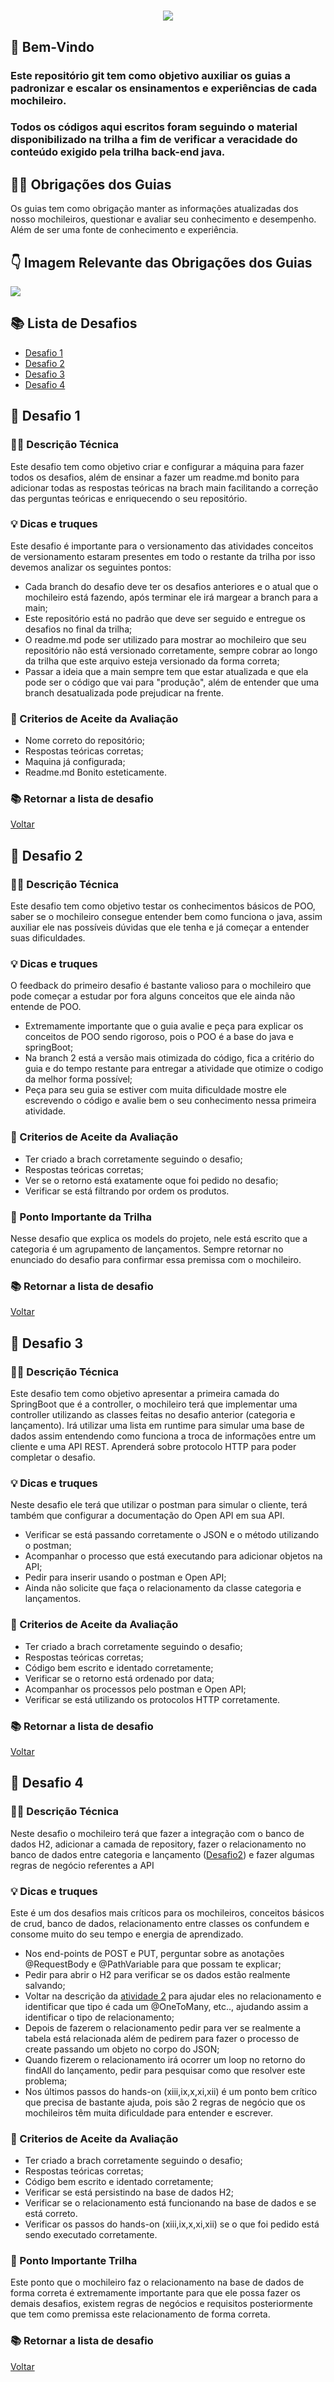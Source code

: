 <h1 align="center">
    <img src="https://user-images.githubusercontent.com/96594294/149683574-9d5e207f-9ad6-4f33-86dd-e301e09816e6.png">
</h1>

## 👋 Bem-Vindo

### Este repositório git tem como objetivo auxiliar os guias a padronizar e escalar os ensinamentos e experiências de cada mochileiro.


### Todos os códigos aqui escritos foram seguindo o material disponibilizado na trilha a fim de verificar a veracidade do conteúdo exigido pela trilha back-end java. 

## 🤷‍♂️ Obrigações dos Guias
Os guias tem como obrigação manter as informações atualizadas dos nosso mochileiros, questionar e avaliar seu conhecimento e desempenho. Além de ser uma fonte de conhecimento e experiência.

## 👇 Imagem Relevante das Obrigações dos Guias
<img  src="https://user-images.githubusercontent.com/96594294/149683738-63f75a6e-1868-410f-830b-3b6f7134b4de.png">

## 📚 Lista de Desafios
- [Desafio 1](#-Desafio-1)
- [Desafio 2](#-Desafio-2)
- [Desafio 3](#-Desafio-3)
- [Desafio 4](#-Desafio-4)


## 🎯 Desafio 1

### 👩‍💻 Descrição Técnica
Este desafio tem como objetivo criar e configurar a máquina para fazer todos os desafios, além de ensinar a fazer um readme.md bonito para adicionar todas as respostas teóricas na brach main facilitando a correção das perguntas teóricas e enriquecendo o seu repositório.
### 💡 Dicas e truques
Este desafio é importante para o versionamento das atividades conceitos de versionamento estaram presentes em todo o restante da trilha por isso devemos analizar os seguintes pontos:
- Cada branch do desafio deve ter os desafios anteriores e o atual que o mochileiro está fazendo, após terminar ele irá margear a branch para a main;
- Este repositório está no padrão que deve ser seguido e entregue os desafios no final da trilha;
- O readme.md pode ser utilizado para mostrar ao mochileiro que seu repositório não está versionado corretamente, sempre cobrar ao longo da trilha que este arquivo esteja versionado da forma correta;
- Passar a ideia que a main sempre tem que estar atualizada e que ela pode ser o código que vai para "produção", além de entender que uma branch desatualizada pode prejudicar na frente.
### 🎉 Criterios de Aceite da Avaliação
- Nome correto do repositório;
- Respostas teóricas corretas;
- Maquina já configurada;
- Readme.md Bonito esteticamente.

### 📚 Retornar a lista de desafio
[Voltar](#-Lista-de-Desafios)

## 🎯 Desafio 2

### 👩‍💻 Descrição Técnica
Este desafio tem como objetivo testar os conhecimentos básicos de POO, saber se o mochileiro consegue entender bem como funciona o java, assim auxiliar ele nas possíveis dúvidas que ele tenha e já começar a entender suas dificuldades.
### 💡 Dicas e truques
O feedback do primeiro desafio é bastante valioso para o mochileiro que pode começar a estudar por fora alguns conceitos que ele ainda não entende de POO.
- Extremamente importante que o guia avalie e peça para explicar os conceitos de POO sendo rigoroso, pois o POO é a base do java e springBoot;
- Na branch 2 está a versão mais otimizada do código, fica a critério do guia e do tempo restante para entregar a atividade que otimize o codigo da melhor forma possível;
- Peça para seu guia se estiver com muita dificuldade mostre ele escrevendo o código e avalie bem o seu conhecimento nessa primeira atividade. 
### 🎉 Criterios de Aceite da Avaliação
- Ter criado a brach corretamente seguindo o desafio;
- Respostas teóricas corretas;
- Ver se o retorno está exatamente oque foi pedido no desafio;
- Verificar se está filtrando por ordem os produtos.

### 🚧 Ponto Importante da Trilha
Nesse desafio que explica os models do projeto, nele está escrito que a categoria é um agrupamento de lançamentos. Sempre retornar no enunciado do desafio para confirmar essa premissa com o mochileiro.

### 📚 Retornar a lista de desafio
[Voltar](#-Lista-de-Desafios)

## 🎯 Desafio 3

### 👩‍💻 Descrição Técnica
Este desafio tem como objetivo apresentar a primeira camada do SpringBoot que é a controller, o mochileiro terá que implementar uma controller utilizando as classes feitas no desafio anterior (categoria e lançamento). Irá utilizar uma lista em runtime para simular uma base de dados assim entendendo como funciona a troca de informações entre um cliente e uma API REST. Aprenderá sobre protocolo HTTP para poder completar o desafio.
### 💡 Dicas e truques
Neste desafio ele terá que utilizar o postman para simular o cliente, terá também que configurar a documentação do Open API em sua API.
- Verificar se está passando corretamente o JSON e o método utilizando o postman;
- Acompanhar o processo que está executando para adicionar objetos na API;
- Pedir para inserir usando o postman e Open API;
- Ainda não solicite que faça o relacionamento da classe categoria e lançamentos.

### 🎉 Criterios de Aceite da Avaliação
- Ter criado a brach corretamente seguindo o desafio;
- Respostas teóricas corretas;
- Código bem escrito e identado corretamente;
- Verificar se o retorno está ordenado por data;
- Acompanhar os processos pelo postman e Open API;
- Verificar se está utilizando os protocolos HTTP corretamente.

### 📚 Retornar a lista de desafio
[Voltar](#-Lista-de-Desafios)

## 🎯 Desafio 4

### 👩‍💻 Descrição Técnica
Neste desafio o mochileiro terá que fazer a integração com o banco de dados H2, adicionar a camada de repository, fazer o relacionamento no banco de dados entre categoria e lançamento ([Desafio2](#-Ponto-Importante-da-Trilha)) e fazer algumas regras de negócio referentes a API
### 💡 Dicas e truques
Este é um dos desafios mais críticos para os mochileiros, conceitos básicos de crud, banco de dados, relacionamento entre classes os confundem e consome muito do seu tempo e energia de aprendizado.
- Nos end-points de POST e PUT, perguntar sobre as anotações @RequestBody e @PathVariable para que possam te explicar;
- Pedir para abrir o H2 para verificar se os dados estão realmente salvando;
- Voltar na descrição da [atividade 2](#-Ponto-Importante-da-Trilha) para ajudar eles no relacionamento e identificar que tipo é cada um @OneToMany, etc.., ajudando assim a identificar o tipo de relacionamento;
- Depois de fazerem o relacionamento pedir para ver se realmente a tabela está relacionada além de pedirem para fazer o processo de create passando um objeto no corpo do JSON;
- Quando fizerem o relacionamento irá ocorrer um loop no retorno do findAll do lançamento, pedir para pesquisar como que resolver este problema;
- Nos últimos passos do hands-on (xiii,ix,x,xi,xii) é um ponto bem crítico que precisa de bastante ajuda, pois são 2 regras de negócio que os mochileiros têm muita dificuldade para entender e escrever.

### 🎉 Criterios de Aceite da Avaliação
- Ter criado a brach corretamente seguindo o desafio;
- Respostas teóricas corretas;
- Código bem escrito e identado corretamente;
- Verificar se está persistindo na base de dados H2;
- Verificar se o relacionamento está funcionando na base de dados e se está correto.
- Verificar os passos do hands-on (xiii,ix,x,xi,xii) se o que foi pedido está sendo executado corretamente.


### 🚧 Ponto Importante Trilha
Este ponto que o mochileiro faz o relacionamento na base de dados de forma correta é extremamente importante para que ele possa fazer os demais desafios, existem regras de negócios e requisitos posteriormente que tem como premissa este relacionamento de forma correta.

### 📚 Retornar a lista de desafio
[Voltar](#-Lista-de-Desafios)
